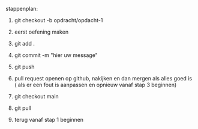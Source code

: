 stappenplan:

1. git checkout -b opdracht/opdacht-1

2. eerst oefening maken

3. git add .

4. git commit -m "hier uw message"

5. git push

6. pull request openen op github, nakijken en dan mergen als alles goed is ( als er een fout is aanpassen en opnieuw vanaf stap 3 beginnen)

7. git checkout main

8. git pull

9. terug vanaf stap 1 beginnen
